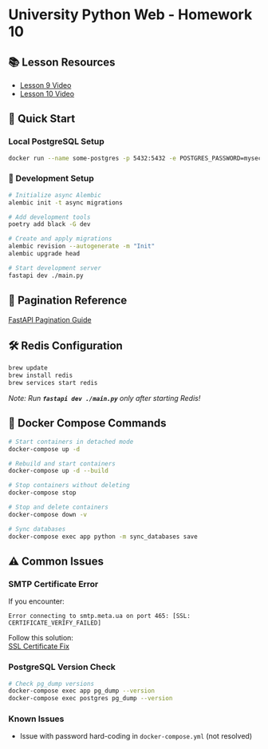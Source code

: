 # University Python Web - Homework 10





## 📚 Lesson Resources

- [Lesson 9 Video](https://www.youtube.com/watch?v=w-xbSutnP0Q\&t=1s)
- [Lesson 10 Video](https://www.youtube.com/watch?v=r3xDHqpTOSo\&t=1s)

## 🚀 Quick Start

### Local PostgreSQL Setup

```bash
docker run --name some-postgres -p 5432:5432 -e POSTGRES_PASSWORD=mysecretpassword -d postgres
```

### 🔧 Development Setup

```bash
# Initialize async Alembic
alembic init -t async migrations

# Add development tools
poetry add black -G dev

# Create and apply migrations
alembic revision --autogenerate -m "Init"
alembic upgrade head

# Start development server
fastapi dev ./main.py
```

## 📖 Pagination Reference

[FastAPI Pagination Guide](https://uriyyo-fastapi-pagination.netlify.app/)

## 🛠 Redis Configuration

```bash
brew update
brew install redis
brew services start redis
```

*Note: Run ****`fastapi dev ./main.py`**** only after starting Redis!*

## 🐳 Docker Compose Commands

```bash
# Start containers in detached mode
docker-compose up -d

# Rebuild and start containers
docker-compose up -d --build

# Stop containers without deleting
docker-compose stop

# Stop and delete containers
docker-compose down -v

# Sync databases
docker-compose exec app python -m sync_databases save
```

## ⚠️ Common Issues

### SMTP Certificate Error

If you encounter:

```
Error connecting to smtp.meta.ua on port 465: [SSL: CERTIFICATE_VERIFY_FAILED]
```

Follow this solution:\
[SSL Certificate Fix](https://stackoverflow.com/questions/52805115/certificate-verify-failed-unable-to-get-local-issuer-certificate)

### PostgreSQL Version Check

```bash
# Check pg_dump versions
docker-compose exec app pg_dump --version
docker-compose exec postgres pg_dump --version
```

### Known Issues

- Issue with password hard-coding in `docker-compose.yml` (not resolved)
